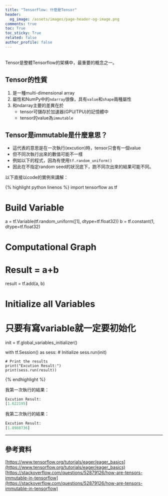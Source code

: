 ```yaml
---
title: "TensorFlow: 什麼是Tensor"
header:
  og_image: /assets/images/page-header-og-image.png
comments: true
toc: True
toc_sticky: True
related: false
author_profile: false
---
```

<br />
Tensor是整體Tensorflow的架構中，最重要的概念之一。

## Tensor的性質
1. 是一種multi-dimensional array
2. 屬性和NumPy中的`ndarray`很像，具有`value`和`shape`兩種屬性
3. 和ndarray主要的差異在於
    - tensor可儲存於加速器(GPU/TPU)的記憶體中
    - tensor的value為`immutable`


## Tensor是immutable是什麼意思？
- 這代表的意思是在一次執行(excution)時，tensor只會有一個value
- 但不同次執行出來的數值可能不一樣
- 例如以下的程式，因為有使用`tf.random_uniform()`
- 因此在不指定random seed的狀況底下，跑不同次出來的結果可能不同。

以下直接以code的實例來講解：

{% highlight python linenos %}
import tensorflow as tf

# Build Variable
a = tf.Variable(tf.random_uniform([1], dtype=tf.float32))
b = tf.constant(1, dtype=tf.float32)

# Computational Graph
# Result = a+b
result = tf.add(a, b)

# Initialize all Variables
# 只要有寫variable就一定要初始化
init = tf.global_variables_initializer()

with tf.Session() as sess:
    # Initialize
    sess.run(init)
    
    # Print the results
    print("Excution Result:")
    print(sess.run(result))
{% endhighlight %}

我第一次執行的結果：
```python
Excution Result:
[1.622195]
```

我第二次執行的結果：
```python
Excution Result:
[1.8988736]
```
---

## 參考資料
[https://www.tensorflow.org/tutorials/eager/eager_basics](https://www.tensorflow.org/tutorials/eager/eager_basics)
[https://stackoverflow.com/questions/52879126/how-are-tensors-immutable-in-tensorflow](https://stackoverflow.com/questions/52879126/how-are-tensors-immutable-in-tensorflow)




